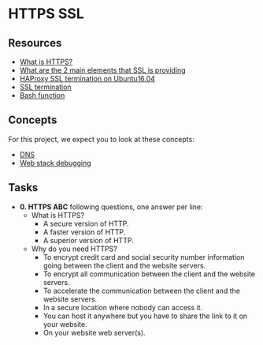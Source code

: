 # HTTPS SSL
## Resources
- [What is HTTPS?](https://www.instantssl.com/http-vs-https)
- [What are the 2 main elements that SSL is providing](https://www.sslshopper.com/why-ssl-the-purpose-of-using-ssl-certificates.html)
- [HAProxy SSL termination on Ubuntu16.04](https://devops.ionos.com/tutorials/install-and-configure-haproxy-load-balancer-on-ubuntu-1604/)
- [SSL termination](https://en.wikipedia.org/wiki/TLS_termination_proxy)
- [Bash function](https://tldp.org/LDP/abs/html/complexfunct.html)

## Concepts
For this project, we expect you to look at these concepts:

- [DNS](https://alx-intranet.hbtn.io/concepts/12)
- [Web stack debugging](https://alx-intranet.hbtn.io/concepts/68)

## Tasks

* **0. HTTPS ABC**
  following questions, one answer per line:
  * What is HTTPS?
    * A secure version of HTTP.
    * A faster version of HTTP.
    * A superior version of HTTP.
  * Why do you need HTTPS?
    * To encrypt credit card and social security number information going
    between the client and the website servers.
    * To encrypt all communication between the client and the website
    servers.
    * To accelerate the communication between the client and the website
    servers.
    * In a secure location where nobody can access it.
    * You can host it anywhere but you have to share the link to it on your
    website.
    * On your website web server(s).


